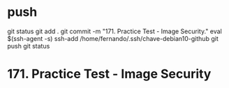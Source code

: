 
# #################################################################################################################################################
# #################################################################################################################################################
# #################################################################################################################################################
# #################################################################################################################################################
# #################################################################################################################################################
# push

git status
git add .
git commit -m "171. Practice Test - Image Security."
eval $(ssh-agent -s)
ssh-add /home/fernando/.ssh/chave-debian10-github
git push
git status


# #################################################################################################################################################
# #################################################################################################################################################
# #################################################################################################################################################
# #################################################################################################################################################
# #################################################################################################################################################
# 171. Practice Test - Image Security
